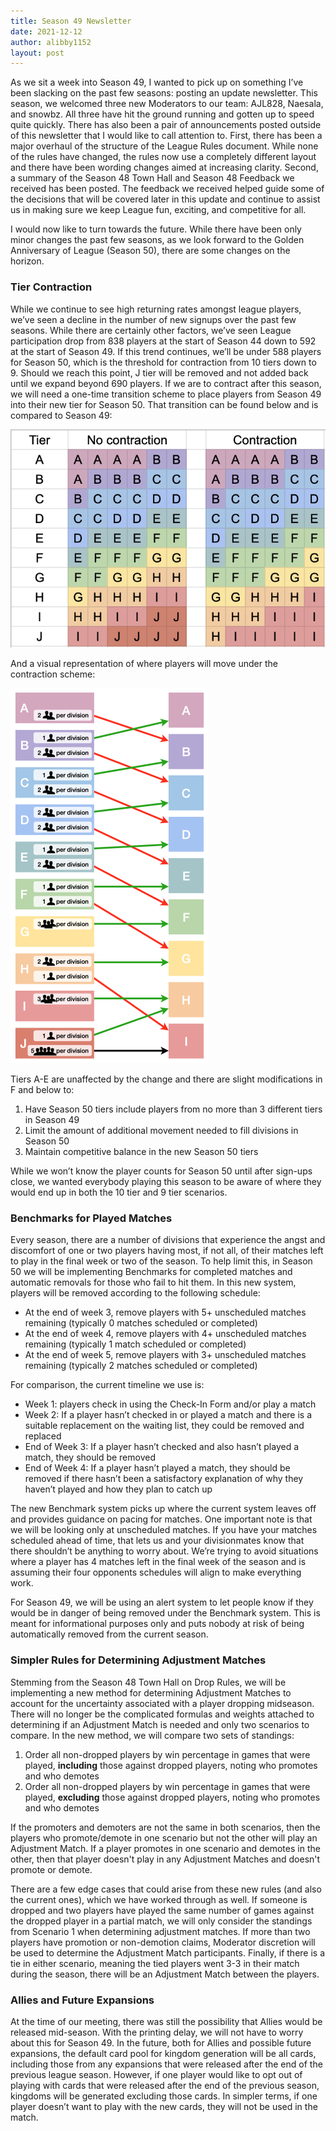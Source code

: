 ```yaml
---
title: Season 49 Newsletter
date: 2021-12-12
author: alibby1152
layout: post
---
```

As we sit a week into Season 49, I wanted to pick up on something I’ve been slacking on the past few seasons: posting an update newsletter. This season, we welcomed three new Moderators to our team: AJL828, Naesala, and snowbz. All three have hit the ground running and gotten up to speed quite quickly. There has also been a pair of announcements posted outside of this newsletter that I would like to call attention to. First, there has been a major overhaul of the structure of the League Rules document. While none of the rules have changed, the rules now use a completely different layout and there have been wording changes aimed at increasing clarity. Second, a summary of the Season 48 Town Hall and Season 48 Feedback we received has been posted. The feedback we received helped guide some of the decisions that will be covered later in this update and continue to assist us in making sure we keep League fun, exciting, and competitive for all.

I would now like to turn towards the future. While there have been only minor changes the past few seasons, as we look forward to the Golden Anniversary of League (Season 50), there are some changes on the horizon.

### Tier Contraction

While we continue to see high returning rates amongst league players, we’ve seen a decline in the number of new signups over the past few seasons. While there are certainly other factors, we’ve seen League participation drop from 838 players at the start of Season 44 down to 592 at the start of Season 49. If this trend continues, we’ll be under 588 players for Season 50, which is the threshold for contraction from 10 tiers down to 9. Should we reach this point, J tier will be removed and not added back until we expand beyond 690 players. If we are to contract after this season, we will need a one-time transition scheme to place players from Season 49 into their new tier for Season 50. That transition can be found below and is compared to Season 49:

![Season 49 to Season 50 transition schemes for if we remain above 588 players (left) or fall to 588 or fewer players (right).](/img/uploads/screen-shot-2021-12-12-at-10.32.06-pm.png "Season 49 Transition Schemes")

And a visual representation of where players will move under the contraction scheme:

![Player movement under Tier contraction.](/img/uploads/season-49-promotion-demotion-contraction-2.png "League Contraction Player Movement")



Tiers A-E are unaffected by the change and there are slight modifications in F and below to:

1. Have Season 50 tiers include players from no more than 3 different tiers in Season 49
2. Limit the amount of additional movement needed to fill divisions in Season 50
3. Maintain competitive balance in the new Season 50 tiers

While we won’t know the player counts for Season 50 until after sign-ups close, we wanted everybody playing this season to be aware of where they would end up in both the 10 tier and 9 tier scenarios.

### Benchmarks for Played Matches

Every season, there are a number of divisions that experience the angst and discomfort of one or two players having most, if not all, of their matches left to play in the final week or two of the season. To help limit this, in Season 50 we will be implementing Benchmarks for completed matches and automatic removals for those who fail to hit them. In this new system, players will be removed according to the following schedule:

* At the end of week 3, remove players with 5+ unscheduled matches remaining (typically 0 matches scheduled or completed)
* At the end of week 4, remove players with 4+ unscheduled matches remaining (typically 1 match scheduled or completed)
* At the end of week 5, remove players with 3+ unscheduled matches remaining (typically 2 matches scheduled or completed)

For comparison, the current timeline we use is:

* Week 1: players check in using the Check-In Form and/or play a match
* Week 2: If a player hasn’t checked in or played a match and there is a suitable replacement on the waiting list, they could be removed and replaced
* End of Week 3: If a player hasn’t checked and also hasn’t played a match, they should be removed
* End of Week 4: If a player hasn’t played a match, they should be removed if there hasn’t been a satisfactory explanation of why they haven’t played and how they plan to catch up

The new Benchmark system picks up where the current system leaves off and provides guidance on pacing for matches. One important note is that we will be looking only at unscheduled matches. If you have your matches scheduled ahead of time, that lets us and your divisionmates know that there shouldn’t be anything to worry about. We’re trying to avoid situations where a player has 4 matches left in the final week of the season and is assuming their four opponents schedules will align to make everything work.

For Season 49, we will be using an alert system to let people know if they would be in danger of being removed under the Benchmark system. This is meant for informational purposes only and puts nobody at risk of being automatically removed from the current season.

### Simpler Rules for Determining Adjustment Matches

Stemming from the Season 48 Town Hall on Drop Rules, we will be implementing a new method for determining Adjustment Matches to account for the uncertainty associated with a player dropping midseason. There will no longer be the complicated formulas and weights attached to determining if an Adjustment Match is needed and only two scenarios to compare. In the new method, we will compare two sets of standings:

1. Order all non-dropped players by win percentage in games that were played, **including** those against dropped players, noting who promotes and who demotes
2. Order all non-dropped players by win percentage in games that were played, **excluding** those against dropped players, noting who promotes and who demotes

If the promoters and demoters are not the same in both scenarios, then the players who promote/demote in one scenario but not the other will play an Adjustment Match. If a player promotes in one scenario and demotes in the other, then that player doesn't play in any Adjustment Matches and doesn't promote or demote.

There are a few edge cases that could arise from these new rules (and also the current ones), which we have worked through as well. If someone is dropped and two players have played the same number of games against the dropped player in a partial match, we will only consider the standings from Scenario 1 when determining adjustment matches. If more than two players have promotion or non-demotion claims, Moderator discretion will be used to determine the Adjustment Match participants. Finally, if there is a tie in either scenario, meaning the tied players went 3-3 in their match during the season, there will be an Adjustment Match between the players.

### Allies and Future Expansions

At the time of our meeting, there was still the possibility that Allies would be released mid-season. With the printing delay, we will not have to worry about this for Season 49. In the future, both for Allies and possible future expansions, the default card pool for kingdom generation will be all cards, including those from any expansions that were released after the end of the previous league season. However, if one player would like to opt out of playing with cards that were released after the end of the previous season, kingdoms will be generated excluding those cards. In simpler terms, if one player doesn’t want to play with the new cards, they will not be used in the match.